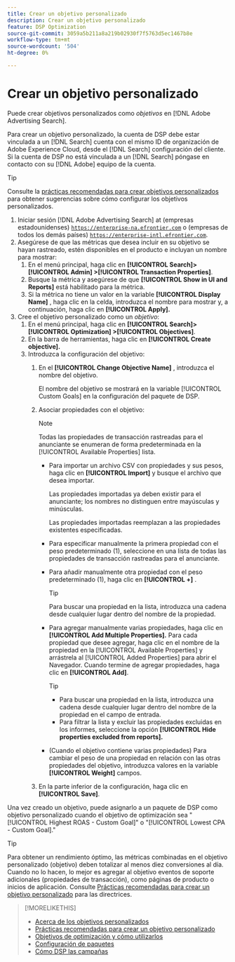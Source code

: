 ```yaml
---
title: Crear un objetivo personalizado
description: Crear un objetivo personalizado
feature: DSP Optimization
source-git-commit: 3059a5b211a8a219b02930f7f5763d5ec1467b8e
workflow-type: tm+mt
source-wordcount: '504'
ht-degree: 0%

---
```


# Crear un objetivo personalizado

Puede crear objetivos personalizados como *objetivos* en [!DNL Adobe Advertising Search].

Para crear un objetivo personalizado, la cuenta de DSP debe estar vinculada a un [!DNL Search] cuenta con el mismo ID de organización de Adobe Experience Cloud, desde el [!DNL Search] configuración del cliente. Si la cuenta de DSP no está vinculada a un [!DNL Search] póngase en contacto con su [!DNL Adobe] equipo de la cuenta.

>[!TIP]
>
>Consulte la [prácticas recomendadas para crear objetivos personalizados](custom-goal-best-practices.md) para obtener sugerencias sobre cómo configurar los objetivos personalizados.

1. Iniciar sesión [!DNL Adobe Advertising Search] at (empresas estadounidenses) [`https://enterprise-na.efrontier.com`](https://enterprise-na.efrontier.com) o (empresas de todos los demás países) [`https://enterprise-intl.efrontier.com`](https://enterprise-intl.efrontier.com).
1. Asegúrese de que las métricas que desea incluir en su objetivo se hayan rastreado, estén disponibles en el producto e incluyan un nombre para mostrar:
   1. En el menú principal, haga clic en **[!UICONTROL Search]> [!UICONTROL Admin] >[!UICONTROL Transaction Properties]**.
   1. Busque la métrica y asegúrese de que **[!UICONTROL Show in UI and Reports]** está habilitado para la métrica.
   1. Si la métrica no tiene un valor en la variable **[!UICONTROL Display Name]** , haga clic en la celda, introduzca el nombre para mostrar y, a continuación, haga clic en **[!UICONTROL Apply].**
1. Cree el objetivo personalizado como un *objetivo*:
   1. En el menú principal, haga clic en **[!UICONTROL Search]> [!UICONTROL Optimization] >[!UICONTROL Objectives]**.
   1. En la barra de herramientas, haga clic en **[!UICONTROL Create objective].**
   1. Introduzca la configuración del objetivo:
      1. En el **[!UICONTROL Change Objective Name]** , introduzca el nombre del objetivo.

         El nombre del objetivo se mostrará en la variable [!UICONTROL Custom Goals] en la configuración del paquete de DSP.

      1. Asociar propiedades con el objetivo:

         >[!NOTE]
         >
         > Todas las propiedades de transacción rastreadas para el anunciante se enumeran de forma predeterminada en la [!UICONTROL Available Properties] lista.

         * Para importar un archivo CSV con propiedades y sus pesos, haga clic en **[!UICONTROL Import]** y busque el archivo que desea importar.

            Las propiedades importadas ya deben existir para el anunciante; los nombres no distinguen entre mayúsculas y minúsculas.

            Las propiedades importadas reemplazan a las propiedades existentes especificadas.

         * Para especificar manualmente la primera propiedad con el peso predeterminado (1), seleccione en una lista de todas las propiedades de transacción rastreadas para el anunciante.

         * Para añadir manualmente otra propiedad con el peso predeterminado (1), haga clic en **[!UICONTROL +]** .

            >[!TIP]
            >
            > Para buscar una propiedad en la lista, introduzca una cadena desde cualquier lugar dentro del nombre de la propiedad.

         * Para agregar manualmente varias propiedades, haga clic en **[!UICONTROL Add Multiple Properties].** Para cada propiedad que desee agregar, haga clic en el nombre de la propiedad en la [!UICONTROL Available Properties] y arrástrela al [!UICONTROL Added Properties] para abrir el Navegador. Cuando termine de agregar propiedades, haga clic en **[!UICONTROL Add]**.

            >[!TIP]
            >
            >* Para buscar una propiedad en la lista, introduzca una cadena desde cualquier lugar dentro del nombre de la propiedad en el campo de entrada.
            >* Para filtrar la lista y excluir las propiedades excluidas en los informes, seleccione la opción **[!UICONTROL Hide properties excluded from reports].**


         * (Cuando el objetivo contiene varias propiedades) Para cambiar el peso de una propiedad en relación con las otras propiedades del objetivo, introduzca valores en la variable **[!UICONTROL Weight]** campos.
      1. En la parte inferior de la configuración, haga clic en **[!UICONTROL Save]**.


Una vez creado un objetivo, puede asignarlo a un paquete de DSP como objetivo personalizado cuando el objetivo de optimización sea &quot;[!UICONTROL Highest ROAS - Custom Goal]&quot; o &quot;[!UICONTROL Lowest CPA - Custom Goal].&quot;

>[!TIP]
>
>Para obtener un rendimiento óptimo, las métricas combinadas en el objetivo personalizado (objetivo) deben totalizar al menos diez conversiones al día. Cuando no lo hacen, lo mejor es agregar al objetivo eventos de soporte adicionales (propiedades de transacción), como páginas de producto o inicios de aplicación. Consulte [Prácticas recomendadas para crear un objetivo personalizado](custom-goal-best-practices.md) para las directrices.

>[!MORELIKETHIS]
>
>* [Acerca de los objetivos personalizados](custom-goal-about.md)
>* [Prácticas recomendadas para crear un objetivo personalizado](custom-goal-best-practices.md)
>* [Objetivos de optimización y cómo utilizarlos](optimization-goals.md)
>* [Configuración de paquetes](/help/dsp/campaign-management/packages/package-settings.md)
> * [Cómo DSP las campañas](optimization-how-dsp-optimizes-campaigns.md)


